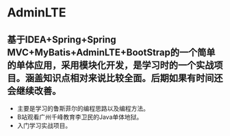# AdminLTE
## 基于IDEA+Spring+Spring MVC+MyBatis+AdminLTE+BootStrap的一个简单的单体应用，采用模块化开发，是学习时的一个实战项目。涵盖知识点相对来说比较全面。后期如果有时间还会继续改善。
- 主要是学习的鲁斯菲尔的编程思路以及编程方法。
- B站观看广州千峰教育李卫民的Java单体地狱。
- 入门学习实战项目。
